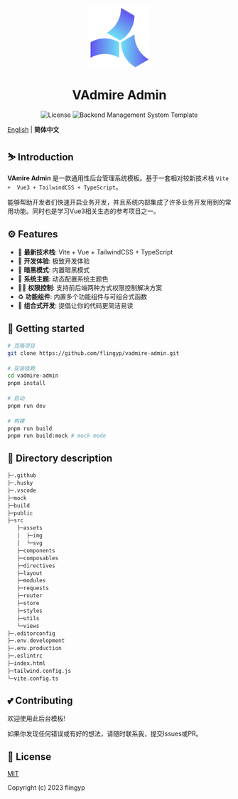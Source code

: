 <div align="center">
    <a href="https://github.com/flingyp/vadmire-admin">
        <img alt="VAdmin Logo" width="140" src="./public/logo.svg">
    </a>
</div>

<div align="center">
    <h1>VAdmire Admin</h1>
    <div align="center">
        <img src="https://img.shields.io/github/license/flingyp/vadmire-admin" alt="License" />
        <img src="https://img.shields.io/badge/VAdmire%20Admin-Template-green" alt="Backend Management System Template" />
    </div>
</div>

[English](https://github.com/flingyp/vadmire-admin/blob/main/README.md) | **简体中文**

## ⛷️ Introduction

**VAmire Admin** 是一款通用性后台管理系统模板。基于一套相对较新技术栈 `Vite +  Vue3 + TailwindCSS + TypeScript`。 

能够帮助开发者们快速开启业务开发，并且系统内部集成了许多业务开发用到的常用功能。同时也是学习Vue3相关生态的参考项目之一。

## ⚙️ Features

- 💪 **最新技术栈**: Vite + Vue + TailwindCSS + TypeScript
- 🚀 **开发体验**: 极致开发体验
- 🌛 **暗黑模式**: 内置暗黑模式
- 🌿 **系统主题**: 动态配置系统主题色
- 🏄‍♂️ **权限控制**: 支持前后端两种方式权限控制解决方案
- ♻️ **功能组件**: 内置多个功能组件与可组合式函数
- 🎇 **组合式开发**: 提倡让你的代码更简洁易读

## 👣 Getting started

```sh
# 克隆项目
git clone https://github.com/flingyp/vadmire-admin.git

# 安装依赖
cd vadmire-admin
pnpm install

# 启动
pnpm run dev

# 构建
pnpm run build 
pnpm run build:mock # mock mode
```

## 🙌 Directory description

```sh
├─.github
├─.husky
├─.vscode
├─mock
├─build
├─public
├─src
   ├─assets
   │  ├─img
   │  └─svg
   ├─components
   ├─composables
   ├─directives
   ├─layout
   ├─modules
   ├─requests
   ├─router  
   ├─store
   ├─styles
   ├─utils
   └─views
├─.editorconfig
├─.env.development
├─.env.production
├─.eslintrc
├─index.html
├─tailwind.config.js
└─vite.config.ts
```

## 💕 Contributing

欢迎使用此后台模板! 

如果你发现任何错误或有好的想法，请随时联系我，提交Issues或PR。

## 📑 License

[MIT](https://github.com/flingyp/vadmire-admin/blob/main/LICENSE)

Copyright (c) 2023 flingyp
